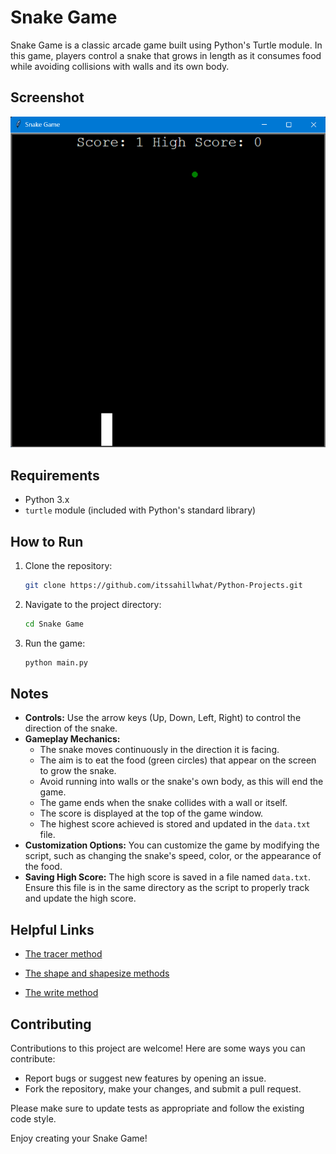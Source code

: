 # Snake Game
Snake Game is a classic arcade game built using Python's Turtle module. In this game, players control a snake that grows in length as it consumes food while avoiding collisions with walls and its own body.

## Screenshot
<img src="Output.png" alt="Output Screenshot"/>

## Requirements

- Python 3.x
- `turtle` module (included with Python's standard library)

## How to Run
1. Clone the repository:
    ```bash
    git clone https://github.com/itssahillwhat/Python-Projects.git
    ```
2. Navigate to the project directory:
    ```bash
    cd Snake Game
    ```
3. Run the game:
    ```bash
    python main.py
    ```
## Notes
* **Controls:** Use the arrow keys (Up, Down, Left, Right) to control the direction of the snake.
* **Gameplay Mechanics:**
  * The snake moves continuously in the direction it is facing.
  * The aim is to eat the food (green circles) that appear on the screen to grow the snake.
  * Avoid running into walls or the snake's own body, as this will end the game.
  * The game ends when the snake collides with a wall or itself.
  * The score is displayed at the top of the game window.
  * The highest score achieved is stored and updated in the `data.txt` file.
* **Customization Options:** You can customize the game by modifying the script, such as changing the snake's speed, color, or the appearance of the food.
* **Saving High Score:** The high score is saved in a file named `data.txt`. Ensure this file is in the same directory as the script to properly track and update the high score.


## Helpful Links

* [The tracer method](https://docs.python.org/3.3/library/turtle.html?highlight=turtle#turtle.tracer)

* [The shape and shapesize methods](https://docs.python.org/3/library/turtle.html#turtle.shape)

* [The write method](https://docs.python.org/3/library/turtle.html#turtle.write)

## Contributing
Contributions to this project are welcome! Here are some ways you can contribute:

* Report bugs or suggest new features by opening an issue.
* Fork the repository, make your changes, and submit a pull request.

Please make sure to update tests as appropriate and follow the existing code style.

Enjoy creating your Snake Game!
